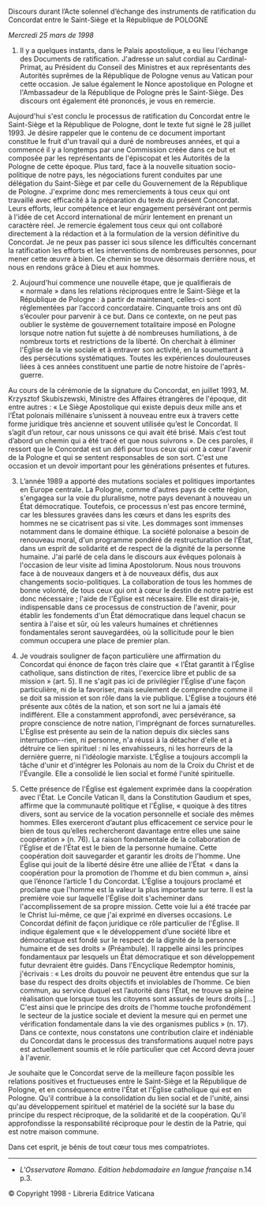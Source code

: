 Discours durant l’Acte solennel d’échange des instruments de ratification du Concordat entre le Saint-Siège et la République de POLOGNE

*Mercredi 25 mars de 1998*

1. Il y a quelques instants, dans le Palais apostolique, a eu lieu l'échange des Documents de ratification. J'adresse un salut cordial au Cardinal-Primat, au Président du Conseil des Ministres et aux représentants des Autorités suprêmes de la République de Pologne venus au Vatican pour cette occasion. Je salue également le Nonce apostolique en Pologne et l'Ambassadeur de la République de Pologne près le Saint-Siège. Des discours ont également été prononcés, je vous en remercie.

Aujourd'hui s'est conclu le processus de ratification du Concordat entre le Saint-Siège et la République de Pologne, dont le texte fut signé le 28 juillet 1993. Je désire rappeler que le contenu de ce document important constitue le fruit d'un travail qui a duré de nombreuses années, et qui a commencé il y a longtemps par une Commission créée dans ce but et composée par les représentants de l'épiscopat et les Autorités de la Pologne de cette époque. Plus tard, face à la nouvelle situation socio-politique de notre pays, les négociations furent conduites par une délégation du Saint-Siège et par celle du Gouvernement de la République de Pologne. J'exprime donc mes remerciements à tous ceux qui ont travaillé avec efficacité à la préparation du texte du présent Concordat. Leurs efforts, leur compétence et leur engagement persévérant ont permis à l'idée de cet Accord international de mûrir lentement en prenant un caractère réel. Je remercie également tous ceux qui ont collaboré directement à la rédaction et à la formulation de la version définitive du Concordat. Je ne peux pas passer ici sous silence les difficultés concernant la ratification les efforts et les interventions de nombreuses personnes, pour mener cette œuvre à bien. Ce chemin se trouve désormais derrière nous, et nous en rendons grâce à Dieu et aux hommes.

2. Aujourd'hui commence une nouvelle étape, que je qualifierais de « normale » dans les relations réciproques entre le Saint-Siège et la République de Pologne : à partir de maintenant, celles-ci sont réglementées par l’accord concordataire. Cinquante trois ans ont dû s’écouler pour parvenir à ce but. Dans ce contexte, on ne peut pas oublier le système de gouvernement totalitaire imposé en Pologne lorsque notre nation fut sujette à dé nombreuses humiliations, à de nombreux torts et restrictions de la liberté. On cherchait à éliminer l'Église de la vie sociale et à entraver son activité, en la soumettant à des persécutions systématiques. Toutes les expériences douloureuses liées à ces années constituent une partie de notre histoire de l'après-guerre.

Au cours de la cérémonie de la signature du Concordat, en juillet 1993, M. Krzysztof Skubiszewski, Ministre des Affaires étrangères de l'époque, dit entre autres : « Le Siège Apostolique qui existe depuis deux mille ans et l’État polonais millénaire s’unissent à nouveau entre eux à travers cette forme juridique très ancienne et souvent utilisée qu’est le Concordat. Il s’agit d’un retour, car nous unissons ce qui avait été brisé. Mais c’est tout d’abord un chemin qui a été tracé et que nous suivrons ». De ces paroles, il ressort que le Concordat est un défi pour tous ceux qui ont à cœur l'avenir de la Pologne et qui se sentent responsables de son sort. C'est une occasion et un devoir important pour les générations présentes et futures.

3. L’année 1989 a apporté des mutations sociales et politiques importantes en Europe centrale. La Pologne, comme d'autres pays de cette région, s'engagea sur la voie du pluralisme, notre pays devenant à nouveau un État démocratique. Toutefois, ce processus n'est pas encore terminé, car les blessures gravées dans les cœurs et dans les esprits des hommes ne se cicatrisent pas si vite. Les dommages sont immenses notamment dans le domaine éthique. La société polonaise a besoin de renouveau moral, d'un programme pondéré de restructuration de l'État, dans un esprit de solidarité et de respect de la dignité de la personne humaine. J'ai parlé de cela dans le discours aux évêques polonais à l'occasion de leur visite ad limina Apostolorum. Nous nous trouvons face à de nouveaux dangers et à de nouveaux défis, dus aux changements socio-politiques. La colla­boration de tous les hommes de bonne volonté, de tous ceux qui ont à cœur le destin de notre patrie est donc nécessaire ; l'aide de l'Église est nécessaire. Elle est dirais-je, indispensable dans ce processus de construction de l'avenir, pour établir les fondements d'un État démocratique dans lequel chacun se sentira à l'aise et sûr, où les valeurs humaines et chrétiennes fondamentales seront sauvegardées, où la sollicitude pour le bien commun occupera une place de premier plan.

4. Je voudrais souligner de façon particulière une affirmation du Concordat qui énonce de façon très claire que  « l’État garantit à l’Église catholique, sans distinction de rites, l'exercice libre et public de sa mission » (art. 5). Il ne s'agit pas ici de privilégier l'Église d'une façon particulière, ni de la favoriser, mais seulement de comprendre comme il se doit sa mission et son rôle dans la vie publique. L'Église a toujours été présente aux côtés de la nation, et son sort ne lui a jamais été indifférent. Elle a constamment approfondi, avec persévérance, sa propre conscience de notre nation, l'imprégnant de forces surnaturelles. L'Église est présente au sein de la nation depuis dix siècles sans interruption--rien, ni personne, n'a réussi à la détacher d'elle et à détruire ce lien spirituel : ni les envahisseurs, ni les horreurs de la dernière guerre, ni l'idéologie marxiste. L'Église a toujours accompli la tâche d'unir et d'intégrer les Polonais au nom de la Croix du Christ et de l'Évangile. Elle a consolidé le lien social et formé l'unité spirituelle.

5. Cette présence de l'Église est également exprimée dans la coopération avec l'État. Le Concile Vatican II, dans la Constitution Gaudium et spes, affirme que la communauté politique et l'Église, « quoique à des titres divers, sont au service de la vocation personnelle et sociale des mêmes hommes. Elles exerceront d’autant plus efficacement ce service pour le bien de tous qu’elles rechercheront davantage entre elles une saine coopération » (n. 76). La raison fondamentale de la collaboration de l'Église et de l'État est le bien de la personne humaine. Cette coopération doit sauvegarder et garantir les droits de l'homme. Une Église qui jouit de la liberté désire être une alliée de l'État  « dans la coopération pour la promotion de l’homme et du bien commun », ainsi que l’énonce l’article 1 du Concordat. L'Église a toujours proclamé et proclame que l'homme est la valeur la plus importante sur terre. Il est la première voie sur laquelle l'Église doit s'acheminer dans l'accomplissement de sa propre mission. Cette voie lui a été tracée par le Christ lui-même, ce que j'ai exprimé en diverses occasions. Le Concordat définit de façon juridique ce rôle particulier de l'Église. Il indique également que « le développement d’une société libre et démocratique est fondé sur le respect de la dignité de la personne humaine et de ses droits » (Préambule). Il rappelle ainsi les principes fondamentaux par lesquels un État démocratique et son développement futur devraient être guidés. Dans l'Encyclique Redemptor hominis, j'écrivais : « Les droits du pouvoir ne peuvent être entendus que sur la base du respect des droits objectifs et inviolables de l’homme. Ce bien commun, au service duquel est l’autorité dans l’État, ne trouve sa pleine réalisation que lorsque tous les citoyens sont assurés de leurs droits [...] C'est ainsi que le principe des droits de l'homme touche profondément le secteur de la justice sociale et devient la mesure qui en permet une vérification fondamentale dans la vie des organismes publics » (n. 17). Dans ce contexte, nous constatons une contribution claire et indéniable du Concordat dans le processus des transformations auquel notre pays est actuellement soumis et le rôle particulier que cet Accord devra jouer à l'avenir.

Je souhaite que le Concordat serve de la meilleure façon possible les relations positives et fructueuses entre le Saint-Siège et la République de Pologne, et en conséquence entre l'État et l'Église catholique qui est en Pologne. Qu'il contribue à la consolidation du lien social et de l'unité, ainsi qu'au développement spirituel et matériel de la société sur la base du principe du respect réciproque, de la solidarité et de la coopération. Qu'il approfondisse la responsabilité réciproque pour le destin de la Patrie, qui est notre maison commune.

Dans cet esprit, je bénis de tout cœur tous mes compatriotes.

* * *

* *L'Osservatore Romano. Edition hebdomadaire en langue française* n.14 p.3.

© Copyright 1998 - Libreria Editrice Vaticana